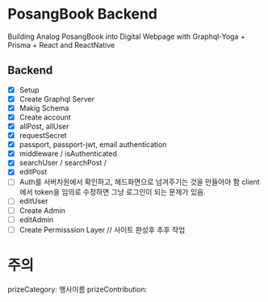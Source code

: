 # PosangBook Backend

Building Analog PosangBook into Digital Webpage with Graphql-Yoga + Prisma + React and ReactNative

## Backend

- [x] Setup
- [x] Create Graphql Server
- [x] Makig Schema
- [x] Create account
- [x] allPost, allUser
- [x] requestSecret
- [x] passport, passport-jwt, email authentication
- [x] middleware / isAuthenticated
- [x] searchUser / searchPost /
- [x] editPost
- [ ] Auth를 서버차원에서 확인하고, 헤드화면으로 넘겨주기는 것을 만들어야 함
      client에서 token을 임의로 수정하면 그냥 로그인이 되는 문제가 있음.
- [ ] editUser
- [ ] Create Admin
- [ ] editAdmin
- [ ] Create Permisssion Layer // 사이트 완성후 추후 작업

# 주의

prizeCategory: 행사이름
prizeContribution:
